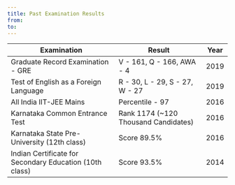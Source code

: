 ```yaml
---
title: Past Examination Results
from:  
to:    
---
```


|Examination|Result|Year|
|---|---|---|
|Graduate Record Examination - GRE|V - 161, Q - 166, AWA - 4|2019|
|Test of English as a Foreign Language|R - 30, L - 29, S - 27, W - 27|2019|
|All India IIT-JEE Mains|Percentile - 97|2016|
|Karnataka Common Entrance Test|Rank 1174 (~120 Thousand Candidates)|2016|
|Karnataka State Pre-University (12th class)|Score 89.5%|2016|
|Indian Certificate for Secondary Education (10th class)|Score 93.5%|2014|